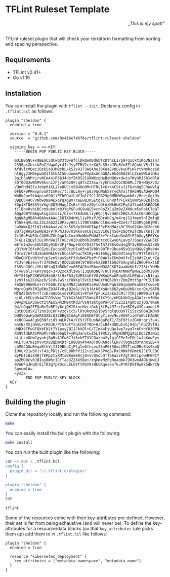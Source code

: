 # TFLint Ruleset Template

<div style="text-align: right"><em>„This is my spot!“</em></div>

<br>

TFLint ruleset plugin that will check your terraform formatting from sorting and
spacing perspective.

## Requirements

- TFLint v0.41+
- Go v1.19

## Installation

You can install the plugin with `tflint --init`. Declare a config in
`.tflint.hcl` as follows:

```hcl
plugin "sheldon" {
  enabled = true

  version = "0.0.1"
  source  = "github.com/0x416e746f6e/tflint-ruleset-sheldon"

  signing_key = <<-KEY
    -----BEGIN PGP PUBLIC KEY BLOCK-----

    mQINBGNC+x0BEAC5QCwqP3tO+WfClDkQwK0dGbtxUthsL1/p97q1ckt1Ko3NJzn7
    2356psXbzikFnZ/UgwGyr4IcJsyFTRV2cteXWZLS5zoJFu8Vo5Tl8CmkLVRiIfJo
    AfdvlcMQecJOzkSo8JMBchL/k5JxHJ73AQX0oJQXeaEv0LVeuOfLN7rtkNmkcz6d
    hlQgy2JHDkpwGO1f5CbAC5bu3ummPqcPUpBxACbGDAv8k4G8838lCZse6WLAlNEz
    9gih3aNMrjrvNCm4ojP68J4dnfSK0S21UBW6zqHeBqNQOx+dwio7WyU8J681d0lW
    SQT0QQJwW5MV9ksnzzFj/aPQz0Fcq87xZZ3sw/zykhGnZCbC8DBRLJ7Q+HdyXcDz
    VQnPHddZtvJo0pRiKL27e8UCjx5B4Ho9McHTRuIxG+k4CStuIifOxh8q5CRuwVlg
    0FbQFePKwvpnvaAtCmKe//tc/WLLRy+rpEzVqCMah5YrydAYalf0H5HNvADeKQQ4
    WnRkJae9tAApcu098fiPThPGufLdYJq1CSC1JFB29g0MRKW5qwbb6z/MeejGgi9v
    U9pQ544O7UNbwDNB4ExorqXgBV7ceEHQ3RSEtgYLT6nVDfPFLkkiUNPSR0Z8jbcE
    SDpJXTQ6SXVsVSgh5DTHHagJZsBsflNleZ0yfcOtAzMkHoK2PqlU7lmd4QARAQAB
    tClBbnRvbiBCcm9ubmlrb3YgPGFudG9uQG5vcnRoZXJuZm9yZXN0Lm5sPokCTgQT
    AQgAOBYhBBgwXxgsmIosL/brx+TX84nWLliyBQJjQvsdAhsDBQsJCAcCBhUKCQgL
    AgQWAgMBAh4BAheAAAoJEOTX84nWLliyPKsP/0DrAbCq/m4+qiS1fmem9nlZmfq0
    T3Gk+qVLdbL33L2GG2Zi0Pxvy0Xzl1tNKYmB6nCl6maeG+82e4/71Q3RVg50jW8l
    CwVWmcQ25l8IvkN4Asdv4lXc5K5dp3khHDTAp3PzPXHMAzsRC7Ms02GbedX2nchU
    8D7lgWASKbwWS8IFVTKPhJz0/n5KkovmC8inI5V1KEjn5d+zOptRZTcDE7Xn1j7D
    7c16oPsNSGcC4O0hZULDgWIaCnxbMnWNvENddZk+YnkIwbd3mA9fPJbGoy5P6YKo
    3+GLsEQQylIGCRhd9eIlTnEcv0ZOuBb0bZN9MbtccOZwyBhLevg7J5pesVZwH3kF
    mEfetm2wu5GUtDGy91Br3PjFNup+8CO7023f5dTh7396sGodsgNTIv8UGwsSJk05
    vD1YNrI6fe0CGzbLEycpzXEUczUlo05nHZV0Dt80TRr2bueN5vD1yHQGw7gMabWv
    fOrwZ/672Bz8aA0MALNYchUpsSFbac7KINy+HiI6Ggy6Ko9XtaegTn79TtlGSEVj
    MBeQHYEvUbYnFcpSzn9/ps9ptFfdsNmGPbeP+F6Wn7xEKm8mXfcE2sOdtZioLrZg
    PsJvn9Ez6xvTr3780eDvj0bQzubBWl9780bvhaZ8Df1bUoPaAuyuRiZH6UFvxtbD
    lSVVnJOGL/VKiNRtuQINBGNC+x0BEAC6uYRbxeMOX8CKD74aaWoKbI/2I3trYHMb
    oTvwV6lJFKHYy0qo+3+U2xdXdlzwGTI3qUm3NQP/KulVyDAYNNRfBNwLZdRmJ9Oy
    M+YSf5pPJKBVH18kh0/ll9xF63jGURS2uKtVGiWKobRuAFdp5hJLEEWLaLxN1sqx
    jv9YfsG2EXGpcR/SCdv7wSrzfOkKpl5VCDiMAGXf8Q62UYcZOmZMtt5grPtIUTOH
    +bXWE986Min+7rF0G0LTZJp8MN2JaEBQK5a9uCUeAUPq6JB9zpQmMsok88TcwovU
    WgrcQgVklMIpEWxZ9JATv8yiB2eG/iVLh3AtkEXnQnk8U2ymOuUbB/xxrDx/9AFN
    MTOA5OeV4+Yf/o8/mQeQsydYKPZpK1+0fmFYpFukxZaku2cMir7IDjvDW06ieTqG
    njOL/kEUzUk447FO3sVmjTVYkGX8bbTS5mhLMIfXYSn/nMQkXb9jpAGAl++vfN8e
    Q9vpNIwX5OwctztAEsSHh3M9KtKd2rVsNtaKtgmPnFOrl5Z3Z14gWJozjOG/YKe6
    Q4/cOqq2EFQaReIoREly6cjQKIGkncHvrzGxkj3fPy497rrIx+BC0y4JCzaxqLL9
    EutDOI8SX2T2noIO1KP+yzg7Cc5/lRYUkq0G5j0ySrqlgOUD9Tli5zxS66WIKOn9
    DU0VQGuHpQARAQABiQI2BBgBCAAgFiEEGDBfGCyYiiwv9uvH5NfzidYuWLIFAmNC
    +x0CGwwACgkQ5NfzidYuWLK7tA/+ISt7FOusNAgaPgT1/ZbF9f1vZGm0rqrj3u4i
    eomN/RXjdm5L+CRBJE/PC57ptY2ukCHT7BO+8zCsB4kdQDuIzbjD4b/lPp72VfB1
    UHBX6TPwGFQkbFN2t7Y1axy2BIJ7bVOl+G/TIm44FsUQuJwp7xyaTrAF+hfH3OPN
    Xm0VfdEKA5PKmMlrWNsD6qQl+yRqUanvCwZ5LI8RkZynMgHUBMgqAq1Oq5Z0aNuz
    bLjLsnUUwCgyahjBpRsAJFwSCJi6vhFTVVCOazhn2ylgjCEPeIeE0L1wfaXowFys
    MKL7uH7N1pnVvtX82QDmXDtFLH9O8y4h4XOTOORA9q7lEN7xj0gNId0YAnm1EB+v
    LhMGJGGuR+wxRfhYjII19BhuCjPtgteGfhsvsZ5aM6t5Omz1M2Tlwb9Rs84s9xmQ
    IUVLr21w3Xj+l4iLPDlj/c9L8RhPV1i2+zEuekSPVgS/RXCNNkPODmt6JJkTUJDC
    ByPNtiBiX8BjYKMp21iXMtoB8okB8cj0+VcQSdJQTT68axzPZgTJN7ipcwHFBPIY
    apZMDOcvRJBIoyBWhrICYTao3Z26X5Be+/YqkmsMzPgRuadmk790Iwod4OkjNwCJ
    BVAWFaJHqRrEif0ZgTpYDcnLkLOYftFGV9rHkCKqesenfkuPtR7DGT9w0k5dNrCN
    SgvumlA=
    =ys3x
    -----END PGP PUBLIC KEY BLOCK-----
  KEY
}
```

## Building the plugin

Clone the repository locally and run the following command:

```bash
make
```

You can easily install the built plugin with the following:

```bash
make install
```

You can run the built plugin like the following:

```bash
cat << EOF > .tflint.hcl
config {
  plugin_dir = "~/.tflint.d/plugins"
}

plugin "sheldon" {
  enabled = true
}
EOF

tflint
```

Some of the resources come with their key-attributes pre-defined.  However,
their set is far from being exhaustive (and will never be). To define the
key-attributes for a resource/data blocks (so that `key_attributes`
rule picks them up) add them to in `.tflint.hcl` like follows:

```hcl
plugin "sheldon" {
  enabled = true

  resource "kubernetes_deployment" {
    key_attributes = ["metadata.namespace", "metadata.name"]
  }
}
```
